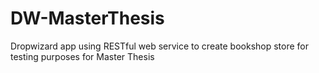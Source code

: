 # DW-MasterThesis
  Dropwizard app using RESTful web service to create bookshop store for testing purposes for Master Thesis
